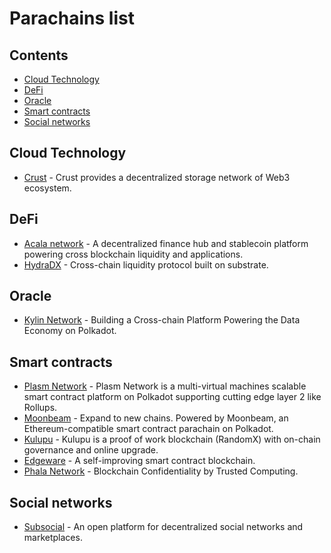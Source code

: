 # Parachains list

## Contents

- [Cloud Technology](#cloud-technology)
- [DeFi](#defi)
- [Oracle](#oracle)
- [Smart contracts](#smart-contracts)
- [Social networks](#social-networks)

## Cloud Technology

- [Crust](https://www.crust.network/) - Crust provides a decentralized storage network of Web3 ecosystem.

## DeFi

- [Acala network](https://acala.network/) - A decentralized finance hub and stablecoin platform powering cross blockchain liquidity and applications.
- [HydraDX](https://hydradx.io/) - Cross-chain liquidity protocol built on substrate.

## Oracle

- [Kylin Network](https://kylin.network/) - Building a Cross-chain Platform Powering the Data Economy on Polkadot.

## Smart contracts

- [Plasm Network](https://www.plasmnet.io/) - Plasm Network is a multi-virtual machines scalable smart contract platform on Polkadot supporting cutting edge layer 2 like Rollups.
- [Moonbeam](https://acala.network/) - Expand to new chains. Powered by Moonbeam, an Ethereum-compatible smart contract parachain on Polkadot.
- [Kulupu](https://kulupu.network/) - Kulupu is a proof of work blockchain (RandomX) with on-chain governance and online upgrade.
- [Edgeware](https://edgewa.re/) - A self-improving smart contract blockchain.
- [Phala Network](https://phala.network/) - Blockchain Confidentiality by Trusted Computing.

## Social networks

- [Subsocial](https://subsocial.network/) - An open platform for decentralized social networks and marketplaces.
